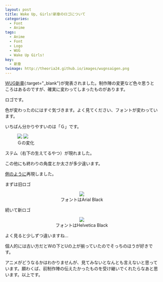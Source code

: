 ```yaml
---
layout: post
title: Wake Up, Girls!新章のロゴについて
categories:
  - Font
  - Anime
tags:
  - Anime
  - Font
  - Logo
  - WUG
  - Wake Up Girls!
key:
  - 新章
twimage: http://theoria24.github.io/images/wugnsaigen.png
---
```


[WUG新章](http://wakeupgirls3.jp/){:target="_blank"}が発表されました。制作陣の変更など色々思うところはあるのですが、確実に変わってしまったものがあります。

ロゴです。

色が変わったのにはすぐ気づきます。よく見てください、フォントが変わっています。

いちばん分かりやすいのは「Ｇ」です。
<figure class="half">
  <a href="http://theoria24.github.io/images/wugo.jpg"><img src="http://theoria24.github.io/images/wugo.jpg"></a>
  <a href="http://theoria24.github.io/images/wugn.png"><img src="http://theoria24.github.io/images/wugn.png"></a>
  <figcaption>Ｇの変化</figcaption>
</figure>
ステム（右下の生えてるやつ）が現れました。

この他にも終わりの角度とか太さが多少違います。

[例のように](http://theoria24.github.io/ReZero-logo-font/)再現しました。

まずは旧ロゴ
<figure>
  <center>
    <a href="http://theoria24.github.io/images/wugosaigen.png"><img src="http://theoria24.github.io/images/wugosaigen.png"></a>
    <figcaption>フォントはArial Black</figcaption>
  </center>
</figure>

続いて新ロゴ
<figure>
  <center>
    <a href="http://theoria24.github.io/images/wugnsaigen.png"><img src="http://theoria24.github.io/images/wugnsaigen.png"></a>
    <figcaption>フォントはHelvetica Black</figcaption>
  </center>
</figure>

よく見ると少しずつ違いますね…

個人的には古い方だとWの下とUの上が揃っていたのでそっちのほうが好きです。

アニメがどうなるかはわかりませんが、見てみないとなんとも言えないと思っています。願わくば、前制作陣の伝えたかったものを受け継いでくれたらなあと思います。以上です。
